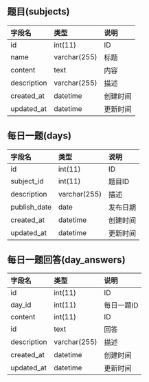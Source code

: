 ## 题目(subjects)
|字段名|类型|说明|
|:----|:----|:----|
|id|int(11)|ID|
|name|varchar(255)|标题|
|content|text|内容|
|description|varchar(255)|描述|
|created_at|datetime|创建时间|
|updated_at|datetime|更新时间|


## 每日一题(days)
|字段名|类型|说明|
|:----|:----|:----|
|id|int(11)|ID|
|subject_id|int(11)|题目ID|
|description|varchar(255)|描述|
|publish_date|date|发布日期|
|created_at|datetime|创建时间|
|updated_at|datetime|更新时间|



## 每日一题回答(day_answers)
|字段名|类型|说明|
|:----|:----|:----|
|id|int(11)|ID|
|day_id|int(11)|每日一题ID|
|content|int(11)|ID|
|id|text|回答|
|description|varchar(255)|描述|
|created_at|datetime|创建时间|
|updated_at|datetime|更新时间|
